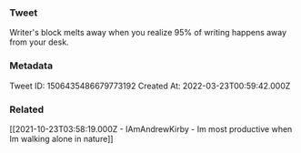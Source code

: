 ### Tweet
Writer's block melts away when you realize 95% of writing happens away from your desk.

### Metadata
Tweet ID: 1506435486679773192
Created At: 2022-03-23T00:59:42.000Z

### Related
[[2021-10-23T03:58:19.000Z - IAmAndrewKirby - Im most productive when Im walking alone in nature]]

